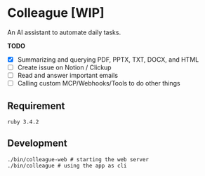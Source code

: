 # Colleague [WIP]

An AI assistant to automate daily tasks.

**TODO**

- [x] Summarizing and querying PDF, PPTX, TXT, DOCX, and HTML
- [ ] Create issue on Notion / Clickup
- [ ] Read and answer important emails
- [ ] Calling custom MCP/Webhooks/Tools to do other things

## Requirement

```
ruby 3.4.2
```

## Development

```
./bin/colleague-web # starting the web server
./bin/colleague # using the app as cli
```
